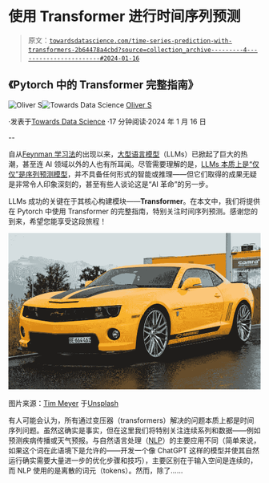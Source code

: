 # 使用 Transformer 进行时间序列预测

> 原文：[`towardsdatascience.com/time-series-prediction-with-transformers-2b64478a4cbd?source=collection_archive---------4-----------------------#2024-01-16`](https://towardsdatascience.com/time-series-prediction-with-transformers-2b64478a4cbd?source=collection_archive---------4-----------------------#2024-01-16)

## 《Pytorch 中的 Transformer 完整指南》

[](https://medium.com/@hrmnmichaels?source=post_page---byline--2b64478a4cbd--------------------------------)![Oliver S](https://medium.com/@hrmnmichaels?source=post_page---byline--2b64478a4cbd--------------------------------)[](https://towardsdatascience.com/?source=post_page---byline--2b64478a4cbd--------------------------------)![Towards Data Science](https://towardsdatascience.com/?source=post_page---byline--2b64478a4cbd--------------------------------) [Oliver S](https://medium.com/@hrmnmichaels?source=post_page---byline--2b64478a4cbd--------------------------------)

·发表于[Towards Data Science](https://towardsdatascience.com/?source=post_page---byline--2b64478a4cbd--------------------------------) ·17 分钟阅读·2024 年 1 月 16 日

--

自从[Feynman 学习法](https://chat.openai.com/)的出现以来，[大型语言模型](https://en.wikipedia.org/wiki/Large_language_model)（LLMs）已掀起了巨大的热潮，甚至连 AI 领域以外的人也有所耳闻。尽管需要理解的是，[LLMs 本质上是“仅仅”是序列预测模型](https://www.linkedin.com/posts/yann-lecun_i-have-claimed-that-auto-regressive-llms-activity-7045908925660950528-hJGk)，并不具备任何形式的智能或推理——但它们取得的成果无疑是非常令人印象深刻的，甚至有些人谈论这是“AI 革命”的另一步。

LLMs 成功的关键在于其核心构建模块——**Transformer**。在本文中，我们将提供在 Pytorch 中使用 Transformer 的完整指南，特别关注时间序列预测。感谢您的到来，希望您能享受这段旅程！

![](img/b34cf6d50a71d4ef98f9bdb04c6a7be8.png)

图片来源：[Tim Meyer](https://unsplash.com/@timmeyer?utm_content=creditCopyText&utm_medium=referral&utm_source=unsplash) 于[Unsplash](https://unsplash.com/photos/yellow-chevrolet-coupe-close-up-photography-GIm7wxiAZys?utm_content=creditCopyText&utm_medium=referral&utm_source=unsplash)

有人可能会认为，所有通过变压器（transformers）解决的问题本质上都是时间序列问题。虽然这确实是事实，但在这里我们将特别关注连续系列和数据——例如预测疾病传播或天气预报。与自然语言处理（[NLP](https://en.wikipedia.org/wiki/Natural_language_processing)）的主要应用不同（简单来说，如果这个词在此语境下是允许的——开发一个像 ChatGPT 这样的模型并使其自然运行确实需要大量进一步的优化步骤和技巧），主要区别在于输入空间是连续的，而 NLP 使用的是离散的词元（tokens）。然而，除了……
